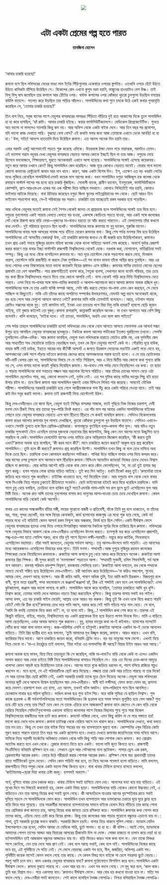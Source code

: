 <div align=center>
<img src=https://images.prothomalo.com/prothomalo-bangla%2F2021-06%2F0be3d9b1-e149-4322-9db9-786af9283960%2FTanjina_Hossain__1_.png?rect=0%2C21%2C4200%2C2205&w=1200&ar=40%3A21&auto=format%2Ccompress&ogImage=true&mode=crop&overlay=&overlay_position=bottom&overlay_width_pct=1 />
<br><br>
<h1>এটা একটা প্রেমের গল্প হতে পারত</h1> 
<h4>তানজিনা হোসেন</h4>
<br><br>
</div>

 ‘আমার চাকরি হয়েছে!’

 রুমানা বসে ছিল লখিন্দরের মেধের ভাঙা লাল ইটের সিঁড়িগুলোর একেবারে ওপরের স্তুপটায়। এতখানি ওপরে হেঁটে উঠতে উঠতে খানিকটা হাঁপিয়ে উঠেছিল সে। বিকেলের রোদ এখনো কুসুম নরম হয়নি, ফাল্গুনের হাওয়াটাও বেশ উষ্ণ। তাই বিন্দু বিন্দু ঘাম জমেছিল তার কপালে আর ঠোঁটের ওপর। ঘর্মাক্ত কপালের ওপর কোঁকড়া খুচরো চুলগুলো উড়ছিল বসন্তের বাউলি বাতাসে। পতপত করে উড়ছিল তার শাড়ির আঁচলও। সালাউদ্দিনের কথা শুনে চমকে উঠে একই কথার পুনরাবৃত্তি করেছিল সে, ‘তোমার চাকরি হয়েছে?’

 তিন ধাপ নিচে, সবুজ ঘাসের পাশে বেহুলার বাসরঘরের লালরঙা সিঁড়িতে দাঁড়িয়ে দুই হাত আকাশের দিকে তুলে সালাউদ্দিন হা হা করে হাসছিল, ‘হ্যাঁ রুমি। আমার চাকরি হইছে। স্কয়ার ফার্মাসিউটিক্যালসে। মেডিকেল রিপ্রেজেন্টেটিভ। শুনতে অত ভালো না লাগলেও স্যালারি কিন্তু কম নয়। আর অফিস থেকে একটা বাইক দেবে। আর তিন বছর পর প্রমোশন, যদি ভালো কাজ দেখাতে পারি। বুঝছো বেলা বোস? এই কথাটা বলার জন্য আজ তোমাকে এখানে ডেকে আনছি! হা হা হা।’ উফ, সত্যি! আনন্দে হাততালি দিয়ে উঠেছিল রুমানা। এত আনন্দ অনেক দিন হয়নি তার।

এবার গরমটা একটু আগেভাগেই পড়তে শুরু করেছে এদিকে। উত্তরবঙ্গে ঠান্ডা যেমন পড়ে মারাত্মক, গরমটাও তেমন। এই ভ্যাপসা গরমে বহুবার দেখা বেহুলার বাসরঘরে বেড়াতে আসার কোনো ইচ্ছাই ছিল না তার আজ। বগুড়ার মেয়ে হিসেবে বনভোজনে, শিক্ষাভ্রমণে, ঘুরতে অনেকবারই এখানে আসা হয়েছে। সালাউদ্দিনের সঙ্গেই এসেছে কয়েকবার। নতুন করে আবার ওখানে কেন? কিন্তু সালাউদ্দিন জেদ ধরেছিল। আজ দূরে কোথাও বেড়াতে যাবেই। ফেরার পথে ভালো কোনো কাবাবের রেস্টুরেন্টে কাবাব আর নান খাবে। কারণ, আজ একটা বিশেষ দিন। ইশ্‌, এতক্ষণ এত বড় খবরটা পেটের মধ্যে লুকিয়ে রেখেছিল সালাউদ্দিন!এসবই কয়েক মাস আগের কথা। যখন সালাউদ্দিন বগুড়া আজিজুল হক কলেজ থেকে রসায়নে মাস্টার্স পাসের পর হন্যে হয়ে চাকরি খুঁজছিল। সোনালী ব্যাংক, গ্রামীণ ডানোন, ইনস্যুরেন্স, ফার্মাসিউটিক্যাল কোম্পানি, প্রাণ-আরএফএল একের পর এক পরীক্ষা দিয়ে যাচ্ছিল সবখানে। কোথাও লিখিতটাই পার হয়নি, কোথাও ভাইভায় আটকে দিয়েছে। বাবা রিটায়ার করেছেন বগুড়া জিলা স্কুলের লাইব্রেরিয়ানের পদ থেকে। ছোট আরও তিন ভাইবোন পড়াশোনা করে, সে–ই পরিবারের বড় সন্তান। চাকরিটা তার যাচ্ছেতাই রকম দরকার হয়ে পড়েছিল।

আর ওদিকে বেহুলার মতোই রুমানা সেই শৈশব থেকেই জানত যে প্রাপ্তবয়স্ক হলে সালাউদ্দিনের সঙ্গেই তার বিয়ে হবে। বগুড়ার নুনগোলায় একই পাড়ায় খেলতে খেলতে বড় হওয়া, একসঙ্গে কোচিংয়ে পড়তে যাওয়া, আর একই সঙ্গে কলেজের গেট থেকে রিকশা করে বাড়ি ফেরা—দুজনের মা–বাবাও হয়তো তা আঁচ করতে পারতেন। এই মেলামেশায় তাঁরা কখনো বাধা দেননি। দুই পরিবারে হৃদ্যতাও ছিল যথেষ্ট। সালাউদ্দিনের মাকে রুমানার মা বুবু ডাকেন, মুরুব্বি মানেন। সালাউদ্দিনের বাবার সঙ্গে আসরের নামাজ পড়ে হাঁটতে বেরোন রুমানার বাবা। কিন্তু শেষ পর্যন্ত মনসার বিষ হয়ে উঠেছিল সালাউদ্দিনের এই অসহনীয় বেকারত্ব! উফ, এই চাকরিটা রুমানার জন্যও যে কী জরুরি হয়ে উঠেছিল!কারণ, রুমানাও তখন প্রায় একই সময়ে মুজিবুর রহমান মহিলা কলেজ থেকে বাংলা সাহিত্যে অনার্স শেষ করেছে। অনার্সে দুর্দান্ত রেজাল্ট করার কারণে তার বাবার ইচ্ছা মাস্টার্সটা রাজশাহী বিশ্ববিদ্যালয় থেকেই হোক। দরখাস্ত করা, যোগাযোগ, ভর্তিপ্রক্রিয়া সবই সম্পন্ন। কিন্তু এর মধ্যে বেঁকে বসেছিলেন রুমানার মা। অত দূরে হোস্টেলে থেকে পড়াশোনা করবে মেয়ে, দিনকাল খারাপ, হোস্টেলে নাকি রাজনীতি না করলে টেকা মুশকিল—এই সব নানান ভাবনা তাঁকে অস্থির করে তুলছিল। আর এর মধ্যে গোদের ওপর বিষফোড়ার মতো ভালো কয়েকটা বিয়ের প্রস্তাবও এসে হাজির। রুমানার মামির চাচাতো বোনের ছেলের প্রস্তাবটা তো বেশ আকর্ষণীয়। পাত্র রাজশাহীতেই ব্যবসা করে, পৈতৃক ব্যবসা, লেখাপড়া জানা বনেদি পরিবার, তার চেয়ে বড় কথা স্ত্রীকে বিশ্ববিদ্যালয়ে পড়তে দিতে তার কোনো আপত্তি নেই। বাসা থেকেই গাড়ি করে দিব্যি বিশ্ববিদ্যালয়ে যেতে পারবে। এসব নিয়ে মা–বাবার সঙ্গে মামা–মামির কথাবার্তা ও আলাপ–আলোচনা কানে আসায় রুমানা অবাক হচ্ছিল খুব। সালাউদ্দিনের সঙ্গে যে তার একটা ঘনিষ্ঠ সম্পর্ক আছে, সেটা আঁচ করতে পেরেও মা–বাবা এমন কেন করছেন, সে ভেবে পাচ্ছিল না কিছুতেই। নাকি এটা তাঁদের কাছে অপরিণত সম্পর্কের উদাহরণমাত্র, যেমনটা অল্প বয়সে অনেকেরই থাকে, বড় হয়ে গেলে আর যেগুলো আমলে আনতে নেই? রুমানার মামি নাকি তেমনটাই বলেছেন।: আরে, ওইলান পাড়ার রোমিও সক্কলের থাকে বুবু। তাই কামটাম নাই, ইনকা এডা চ্যাংড়ার লগে বিয়া দিমু নাকি হামরা? হামগো ছেড়ি জুয়ান অইছে, তই বুজায় কইলেই তো বুজবু।রুমানা রাগারাগি, কান্নাকাটি করেছিল অনেক। মা তখন আপাতত আর বেশি কিছু বলেননি। খালি বলেছেন, ‘ভাইবা দ্যাখ। ওই চ্যাংড়া, সালাউদ্দিন, অখনি এডা বালা কাম পাইতে!’

শেষ পর্যন্ত তাহলে সালাউদ্দিনের চাকরিটা হলো! লখিন্দরের মেধ থেকে নেমে আসতে আসতে সোনাগলা এক আশ্চর্য সন্ধ্যা উপুড় হয়ে আসছিল বেহুলার বাসরঘরের ছাদজুড়ে। টকটকে কমলা আলোয় পর্যটকেরা ইতস্তত ঘুরছিলেন তখনো। সেলফি তুলছিলেন এদিক–ওদিক। আর রুমানা ভাবছিল, বেহুলা যখন লখিন্দরকে হারাতে মোটেও রাজি নয়, এক দুর্দমনীয় জেদ আর সাধ্যাতীত সাধ মেয়েটাকে তাড়িয়ে বেড়াচ্ছিল যখন, তখন কে ছিল বেহুলার পাশে? কেউ না। গৌরবিত দূরে যাউক, যাহার স্বামী সেই চাউক, ইহাতে আরের দায় কী?কী আশ্চর্য! এ জগতে চিরকাল মেয়েদের লড়াইটা একাই লড়ে যেতে হয়, আপনজনেরা কেউ পাশে দাঁড়ায় না!তবে রুমানার জেদের কাছে আপনজনদের পরাস্ত হতেই হলো। এ যে তার ছোটবেলার ঘটি–বাটি খেলার প্রেম নয়, সালাউদ্দিনের বিষয়ে সে যে সত্যি সিরিয়াস, আর এ নিয়ে দ্বিতীয় আর কোনো কথা শুনতে রাজি নয় সে, এসব বাসায় ভালো করেই বুঝিয়ে দিয়েছিল রুমানা। মা–বাবাও শেষ পর্যন্ত মেনে নিয়েছিলেন ওর কথা। তা ছাড়া এ পাড়ায় সালাউদ্দিনের বাবা সবচেয়ে সজ্জন আর ভদ্রলোক হিসেবে পরিচিত। আর তাঁদের চোখের সামনে বেড়ে ওঠা সালাউদ্দিন ছেলেটাও শান্ত, ভদ্র, কোনো বদভ্যাস নেই, দুর্নাম নেই। এত সব যুক্তির কাছে মামির ভাগ্নের পিছু হটা ছাড়া উপায় রইল না। তবে কিনা রুমানা আর সালাউদ্দিন দুজনই এবার বিসিএস লিখিত পার করেছে। সামনেই মৌখিক পরীক্ষা। সালাউদ্দিনের সরকারি চাকরিটা হয়ে গেলে আত্মীয়স্বজনকে গলা উঁচু করে একটা পরিচয় দেওয়া যাবে। তাই আর কটা দিন সবুর করাই ভালো। রুমানা তাই রাজশাহী গিয়ে হোস্টেলেই উঠল।

কিন্তু দেব–দেবীদেরও তো জানা ছিল, বেহুলা যতই নিশ্ছিদ্র বাসরঘর সাজাক, যতই গুছিয়ে নিক নিজের চারপাশ, দেবী মনসা যেন ঠিকই পিছে ধায় তাদের সুখ–শান্তি বিনষ্ট করতে। এর পাঁচ মাস পর আবার একদিন সালাউদ্দিনের বাইকের পেছনে চড়ে বেহুলার বাসরঘরে বেড়াতে এসে ঘাস ছিঁড়তে ছিঁড়তে সে কথাই ভাবছিল রুমানা। সেদিনও বিকেলবেলার কমলা রঙের আলোয় রুমানার মুখ লালচে দেখাচ্ছিল, খুচরো কোঁকড়া চুলগুলো খুব উড়ছিল বাতাসে। সেদিনও এখানে–ওখানে সেলফি তুলতে ব্যস্ত ছিল প্রেমিক–প্রেমিকারা। বাগানজুড়ে ফুটেছিল হলুদ–কমলা গাঁদা ফুল। আর যদিও নতুন চাকরির সুসংবাদই টেনে এনেছিল তাদের দুজনকে বেড়ানোর প্রিয় জায়গাটায়, কিন্তু কেন যেন আগের মতো উচ্ছ্বসিত হতে পারছিল না কেউ।সালাউদ্দিন হেলমেটটা ঘাসের ওপর নামিয়ে রেখে অস্থিরভাবে জিজ্ঞেস করেছিল, ‘কী করবে তুমি এখন?’রুমানা অবাক হয়ে বলেছিল, ‘কী করব মানে কী?’: মানে চাকরিতে জয়েন করবে? আকুল হয়ে প্রশ্ন করেছিল সালাউদ্দিন।: তুমি হলে কী করতে? রুমানাও প্রশ্ন করেছিল উল্টো। সালাউদ্দিন তখন কিছু না বলে চোখ নামিয়ে অন্য দিকে চেয়ে ছিল। চারদিকে তখন কোলাহল করছিলেন পর্যটকরা। পাখিরা উড়ে যাচ্ছিল মাথার ওপর দিয়ে কলরব করে। আর ঘাসের ওপর চুপচাপ বসে আনমনে ঘাস ছিঁড়ছিল রুমানা।বিসিএস অ্যাডমিন ক্যাডার! নিজের চোখে দেখেও বিশ্বাস হচ্ছিল না রুমানার। ঘোর কাটার আগেই বাড়ি থেকে বাবা ফোন করে কেঁদে ফেলেছিলেন, ‘মা, মা রে! তুই হামার স্বপ্ন পূরণ করছু। হগল পাড়ার লোক হামার বাড়িত আইছে। তুই কত দিন আইবু। হখনি টিকেট করবু তুই।’রুমমেটরা তাকে জড়িয়ে ধরে নাচতে শুরু করেছিল। চাইনিজ খাওয়াতে হবে, শর্ত দিয়েছিল তারা। আর বগুড়ায় বাস থেকে নেমে বাবার সঙ্গে সিএনজি নিয়ে পাড়ায় ঢুকতেই রীতিমতো সংবর্ধনা। ছোট ভাইবোনেরা হইহই করে ঘিরে ধরেছিল চারদিকে। দাদি গালে চুমু খেয়ে বলছিল, চেংড়িডা বলে হাকিম হছু? সত্য?এমনকি মামা–মামি সব রাগ ভুলে ছুটে এসেছিলেন ফুল আর মিষ্টি নিয়ে। অনেক রাত অব্দি তাদের নুনগোলার বাসায় কত মানুষের আসা–যাওয়া চেয়ে চেয়ে দেখেছিল রুমানা। কেবল সালাউদ্দিনের বাড়ি থেকেই কেউ আসেনি।

বাবার এত কালের সান্ধ্যকালীন হাঁটার সঙ্গী, মায়ের পুরোনো বান্ধবী ও প্রতিবেশী, যাঁকে তিনি বুবু বলে ডাকতেন, বা তাঁদের ভদ্র, শান্ত, সুন্দর ছেলেটি, যার সঙ্গে বিয়ের কেনাকাটা, কার্ড ছাপানোর কাজশুদ্ধ এর মধ্যে শুরু হয়ে গেছে, কেউ না! পাড়ার মধ্যে ওই বাড়িটাই কেমন আশ্চর্য রকম নিশ্চুপ আর অন্ধকার, বিমর্ষ হয়ে ছিল সেদিন।একটা দীর্ঘশ্বাস ফেলে বেহুলার বাসরঘরের ছাদের ওপর দিয়ে ওপারে দিগন্তবিস্তৃত আকাশের টকটকে সূর্যের দিকে তাকিয়ে ছিল রুমানা। লখিন্দরের সঙ্গে বেহুলার বিবাহে আকাশ থেকে দেব–দেবীরাও এসেছিলেন উৎসব করতে। হংসপৃষ্ঠে ভর করে এসেছিলেন প্রজাপতি, শঙ্খ–চক্র–গদা হাতে গোবিন্দ গরুড়, রথে তাঁর দুই পাশে ছিলেন লক্ষী–সরস্বতী। ময়ূরে করে কার্তিক, সিংহবাহনে এসেছিলেন মহামায়া। তাঁরা সবাই জানতেন, বেহুলার সর্বনাশ আসন্ন। তবু আনন্দ–উৎসবে ভাটা পড়েনি। এত আনন্দের মধ্যে আরেকজনও এসেছিলেন বিবাহের খবর শুনে। তিনি মনসা। পদ্মাবতী।আজ দুপুরে মুজিবুর রহমান কলেজের শিক্ষকেরা ডেকে নিয়েছিলেন রুমানাকে। রুকাইয়া আপা কপালে চুমু খেয়ে আদর করে দিয়েছেন অনেক। রুকাইয়া আপা রুমানার প্রিয় শিক্ষক। কী সুন্দর করেই না ‘মনসামঙ্গল’ পড়াতেন আপা। ‘পদ্মাবতী সুবদনী, চলিল শিবনন্দিনী, সর্ব অঙ্গে নাগ আভরণ। রক্তবস্ত্র পরিধান রক্তপুষ্প বিভূষণ, রক্তজবায় শোভিছে চরণ।’রুকাইয়া আপা বলতেন, রথ থেকে পদ্মাকে নামতে দেখেই শঙ্কিত হয়ে উঠেছিলেন দেব–দেবীগণ। চণ্ডী আর্তনাদ করে উঠেছিলেন—‘না করিও গন্ডগোল, শুনোহ আমার বোল, দেবগণ আছে যতক্ষণ। আর কী কহিব আমি, পাষাণ অধিক তুমি, ইহা আমি জানি চিরকাল। বিজয়গুপ্ত বলে বাণী, শুনো মাতা হররাণী, পদ্মা ভালোবাসে যে জঞ্জাল!’জঞ্জাল! হ্যাঁ, ঠিক এই শব্দটাই কেন মনে এল সালাউদ্দিনের?: এসব ঝুটঝামেলা, জঞ্জাল আর ভালো লাগছে না রুমি। সালাউদ্দিন আস্তে করে বলেছিল, ‘তোমার চাকরিতে আমি খুব খুশি। বিশ্বাস করো, তোমার নামটা দেখে আমারও নাচতে ইচ্ছা করতেছিল খুশিতে। কিন্তু তারপর বাসায় সবাই ভয় পাইল। আম্মা বলল, এত বড় চাকরি পাইল মেয়েটা, আল্লাহ ওকে আরও বড় করুক। কিন্তু তুই কি এখন ওকে বিয়ে করতে পারবি বেটা? সেটা কি ঠিক হবে?’রুমানার চোখ ভরে পানি আসে, দরদর করে সেই পানি গড়িয়ে পড়ে গাল বেয়ে। সে বলে, ‘আমি কি বলছি তোমাকে বিয়ে করব না?’: না, তা বলো নাই। কিন্তু...! সালাউদ্দিন কথা শেষ করে না।তারপর এই কিন্তুটা বাড়িতে, বাইরে, পাড়ায়, বিশ্ববিদ্যালয়ে বড় একটা প্রশ্নবোধক চিহ্ন হয়ে উড়তে লাগল দিনকে দিন। মামি এ বাড়িতে আসা ছেড়েছিলেন, এবার আবার আসতে শুরু করলেন।: বুবু, হামার ভাগ্নের কথা না–ই কইলাম। হামাগোর ম্যাসটেট বেটির জন্য আরা বালা দামান লাগবু। জজ–বারিস্টার এসপি ত হইবুলই।রুকাইয়া আপাকে একদিন মা–ই ডেকে আনলেন বাড়িতে। তিনি প্রিয় ছাত্রীর হাত ধরে বললেন, ‘তুমি আমাদের মুখ উজ্জ্বল করেছ, রুমানা। আরও করবে। এখন বলি, ক্যারিয়ার নিয়ে ভাবো। আগে চাকরিতে জয়েন করো, বনিয়াদি ট্রেনিং নাও। বড় বড় মানুষের সঙ্গে মেশো। এখনই বিয়ে নিয়ে ভেবো না।’মা–ও ঠারেঠুরে তাই বললেন, ‘বিয়া লইয়া এত দাপাদাপির কী আছে? বিয়ার টাইম আরও অয়া আছে।’

রুমানা অবাক হয়ে ভাবল, বিয়ে নিয়ে তাড়াহুড়া কি সে করেছিল, নাকি মা–বাবা?ও বাড়ি থেকে কেউ না এলেও একদিন সালাম করতে আর দোয়া চাইতে মিষ্টি নিয়ে সালাউদ্দিনদের বাসায়ও গিয়েছিল সে। তার এত দিনের চেনা–জানা আদুরে খালাম্মা কেমন আড়ষ্ট হয়ে উঠেছিলেন তাকে দেখে। আগের মতো বুকে জড়িয়ে ধরলেন না, পাশে বসিয়ে রাজ্যির গল্পও করলেন না। মনে হলো, সে এই পরিবারটিকে ছোট করে দিয়েছে। লজ্জায় তারা কেউ আর চাইতে পারছে না তার দিকে! সে আর তাদের প্রিয় ছোট্ট রুমিটা নেই, একটা সরকারি চাকরি তাকে দূরে ঠেলে দিয়েছে অনেক।বেহুলা আর লখিন্দরের মনোহর জুটি দেখে আনন্দে উদ্বেল হয়েছিলেন স্বয়ং দেব–দেবীরাও। স্বামী বটে লক্ষীন্দর, যেমন কন্যা যেমন বর, প্রশংসা করে দেবগণ।চারপাশে যখন এত হাস্য, এত আনন্দ, তখনই ঘটল অঘটন। হাস–পরিহাসে সবে ছিল আনন্দিত। হেনকালে মাথার ছত্র পড়িল ভূমিতে। ভাঙিল কনক ছত্র শুন্য হইল শির। ঘরে থাকি সুমিত্রা যে ছাড়িল নিশ্বাস। শুভ কাজে ছত্রভঙ্গ এ কী সর্বনাশ!লখিন্দরের মতো সালাউদ্দিনেরও কি ছত্রভঙ্গ হয়ে সমস্ত সম্মান ভূলুণ্ঠিত হয়ে গেল আজ? শুন্য হয়ে হেঁট হয়ে গেছে তার শির? তবে কেন সে তাকে এড়িয়ে চলে আজকাল? রুমানা যাবে জেনেও সে কেন বাড়ি থেকে বেরিয়ে গিয়েছিল সেদিন?নুনগোলার একতলা বাড়িতে জানালার পাশে নিজের বিছানায় শুয়ে শুয়ে সারা বিকেল বিশ্ববিদ্যালয়ের বান্ধবীদের সঙ্গে চ্যাট করে রুমানা। রুমমেট নাজিয়া লেখে, এমন কিছু করিস না যে পরে পস্তাতে হয়! ভালো করে ভেবে দ্যাখ রুমানা।রুমানা চ্যাটবক্স থেকে বেরিয়ে আসে মন খারাপ করে। সালাউদ্দিনকে দেখতে, কথা বলতে তার মন চায়। কিন্তু সে তখন তার বাইক নিয়ে শহরের বড় বড় হাসপাতালে ঘুরতে ব্যস্ত। কোম্পানির ওষুধ বিক্রির কোটা পূরণ করতে পারলে হয়তো তিন বছর পর একটা প্রমোশন হবে।দেখতে দেখতে রুমানার জয়েনিংয়ের সময় ঘনিয়ে আসে। মামিকে নিয়ে সপ্তপদী মার্কেটের অভিজাত দোকান থেকে দামি কিছু শাড়ি আর পোশাক কেনে রুমানা। কত প্রোগ্রাম অ্যাটেন্ড করতে হবে এখন থেকে। ব্লেজার বানাতে দিতে হবে একটা। ভালো দামি জুতা কিনতে হবে। রাজশাহী পিএটিসিতে বনিয়াদি প্রশিক্ষণ হবে ওর। সেখানে ড্রেস আর গেটআপের নানা প্রটোকল। সাপার ড্রেস এক রকম, ব্রেকফাস্টের আরেক রকম। ভোরে উঠে শরীরচর্চা করার পোশাক আরেক রকম। প্রশিক্ষণ শেষে স্বয়ং প্রধানমন্ত্রী তাদের হাতে সার্টিফিকেট তুলে দেবেন। সেদিন কোন শাড়িটা পরা হবে, তা নিয়ে অনেক গবেষণা হলো বাড়িতে। মামি বললেন, রাজশাহীতে গিয়ে সপুরা থেকে একটা ভালো সিল্ক কিনতে হবে। বাবা খাবার টেবিলে হাসতে হাসতে বললেন, ‘কাইটাচামছ–ছোরা দিয়া খাবার চেষ্টা করবু। হগগলই অভ্যাস।’

গর্বে, খুশিতে বাবার চোখ চকচক করে। খাবার টেবিলে সবাই হাসিতে যোগ দেয়। আনন্দের বন্যা বয়ে যায় বাড়িতে। এই সুখের দিনে সব বিষয়েই কথাবার্তা হয়, কেবল একটা বিষয় ছাড়া। সালাউদ্দিনদের বাড়ি থেকেও কোনো উচ্চবাচ্য নেই, এ বাড়িতেও যেন তার আসন্ন বিয়ের কথা সবাই ভুলে গেছে। কী আশ্চর্য!চলে যাওয়ার আগের বৃহস্পতিবার রাতে সবাই ঘুমিয়ে পড়লে সে সালাউদ্দিনকে ফোন করে। সালাউদ্দিন তখন হাসপাতাল আর ডাক্তারদের চেম্বারে ঘুরে ঘুরে ক্লান্ত হয়ে বাড়ি ফিরে মাত্র শুয়েছে। তার সহকর্মীরা মাঝেমধ্যে হাসপাতালের সামনে বাইকে হেলান দিয়ে দাঁড়িয়ে তার কাছে শোনা তার প্রেমিকার কথা জানতে চায়, আসন্ন বিয়ের খবর জানতে চেয়ে রসিকতা করে। সালাউদ্দিন রুমানার কথা গোপন করে তাদের কাছে, এড়িয়ে যেতে চেষ্টা করে বিয়ের প্রসঙ্গ। কিন্তু তার কলেজের আর পাড়ার পুরোনো বন্ধুদের এড়ানো যায় না।: শালা, তুই সরকারি ডুপ্লেক্স ভবনে থাকবি। সরকারি জিপে চড়বি। বাসার নিচে থাকবে পুলিশ পাোরা। ম্যাডাম যেদিন ইন্সপেকশনে বের হবেন, সেদিন আমরা যে যেদিকে পারি, ছুটে পালাব। হা হা হা। কী বলিস।: অ্যাই শোন, ম্যাডামকে আমাদের গোপন তাসের আড্ডা আর বিয়ারের আসরের ঠিকানাটা দিস না দোস্ত। সোজা হাজতে না চালান করে দেয়! হা হা হা!সালাউদ্দিন তাই আজকাল বন্ধুদের আড্ডায়ও যায় না। বাড়ি ফিরেও কারও সঙ্গে কথা বলে না। যেন তাকে বিষধর সাপে কেটেছে, যেন তার দেহে আর প্রাণ নেই। কেহ বলে আছে লখাই, কেহ বলে নাই। সালাউদ্দিনের নিজের কাছে মনে হয়, এই পৃথিবীতে সে সত্যি নেই। সে ভেসে বেড়াচ্ছে একটা শব হয়ে, নীল, জর্জরিত, অভিশপ্ত একটা শব। পৃথিবীটা কয়েক মাসেই কেমন বদলে গেছে তার কাছে। সে কেবল বিষণ্ন মনে বাইকে পা চেপে শহরময় ছুটে বেড়ায়।: পরশু আমি চলে যাব। কাল একবার বেহুলার বাসরঘরে যাবা? রুমানা মুঠোফোনে ফিসফিস করে বলে।সালাউদ্দিন একটা দীর্ঘশ্বাস ফেলে। রুমানা বুঝতে পারছে না। এখন আর হয় না। এখন সব বদলে গেছে। সে মৃদু স্বরে বলে, ‘কাল থাক। তুমি বরং বিশ্রাম নাও। পরে একসময় যাব।’রুমানাও দীর্ঘশ্বাস ফেলে। আর বোধ হয় কখনো যাওয়া হবে না। সত্যি সব বদলে গেছে। দেব–দেবীরা সবই জানতেন। সেই কালে বলেছিল দৈবজ্ঞ গোসাঞি। নিশ্চয় বলিয়াছিল দৈবজ্ঞ গোসাঞি।

